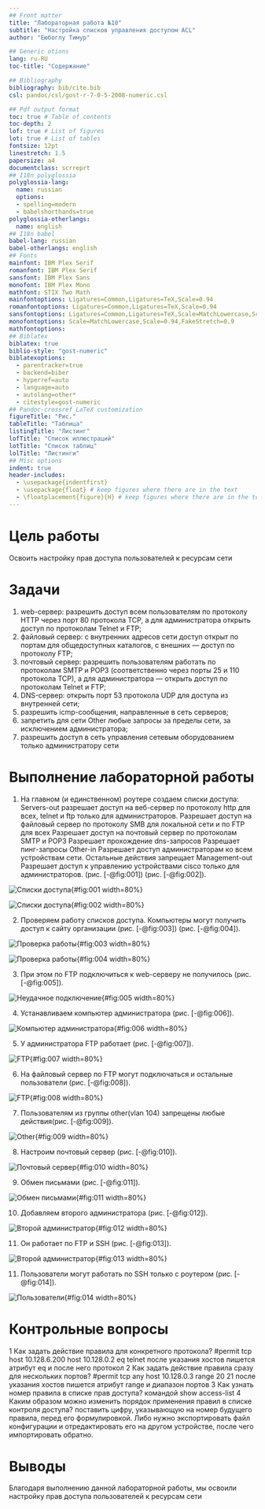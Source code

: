 ```yaml
---
## Front matter
title: "Лабораторная работа №10"
subtitle: "Настройка списков управления доступом ACL"
author: "Еюбоглу Тимур"

## Generic otions
lang: ru-RU
toc-title: "Содержание"

## Bibliography
bibliography: bib/cite.bib
csl: pandoc/csl/gost-r-7-0-5-2008-numeric.csl

## Pdf output format
toc: true # Table of contents
toc-depth: 2
lof: true # List of figures
lot: true # List of tables
fontsize: 12pt
linestretch: 1.5
papersize: a4
documentclass: scrreprt
## I18n polyglossia
polyglossia-lang:
  name: russian
  options:
  - spelling=modern
  - babelshorthands=true
polyglossia-otherlangs:
  name: english
## I18n babel
babel-lang: russian
babel-otherlangs: english
## Fonts
mainfont: IBM Plex Serif
romanfont: IBM Plex Serif
sansfont: IBM Plex Sans
monofont: IBM Plex Mono
mathfont: STIX Two Math
mainfontoptions: Ligatures=Common,Ligatures=TeX,Scale=0.94
romanfontoptions: Ligatures=Common,Ligatures=TeX,Scale=0.94
sansfontoptions: Ligatures=Common,Ligatures=TeX,Scale=MatchLowercase,Scale=0.94
monofontoptions: Scale=MatchLowercase,Scale=0.94,FakeStretch=0.9
mathfontoptions:
## Biblatex
biblatex: true
biblio-style: "gost-numeric"
biblatexoptions:
  - parentracker=true
  - backend=biber
  - hyperref=auto
  - language=auto
  - autolang=other*
  - citestyle=gost-numeric
## Pandoc-crossref LaTeX customization
figureTitle: "Рис."
tableTitle: "Таблица"
listingTitle: "Листинг"
lofTitle: "Список иллюстраций"
lotTitle: "Список таблиц"
lolTitle: "Листинги"
## Misc options
indent: true
header-includes:
  - \usepackage{indentfirst}
  - \usepackage{float} # keep figures where there are in the text
  - \floatplacement{figure}{H} # keep figures where there are in the text
---
```


# Цель работы

Освоить настройку прав доступа пользователей к ресурсам сети

# Задачи

1) web-сервер: разрешить доступ всем пользователям по протоколу HTTP через порт 80 протокола TCP, а для администратора открыть доступ по протоколам Telnet и FTP;
2) файловый сервер: с внутренних адресов сети доступ открыт по портам для общедоступных каталогов, с внешних — доступ по протоколу FTP;
3) почтовый сервер: разрешить пользователям работать по протоколам SMTP и POP3 (соответственно через порты 25 и 110 протокола TCP), а для администратора — открыть доступ по протоколам Telnet и FTP;
4) DNS-сервер: открыть порт 53 протокола UDP для доступа из внутренней сети;
5) разрешить icmp-сообщения, направленные в сеть серверов;
6) запретить для сети Other любые запросы за пределы сети, за исключением администратора;
7) разрешить доступ в сеть управления сетевым оборудованием только администратору сети

# Выполнение лабораторной работы

1. На главном (и единственном) роутере создаем списки доступа:
Servers-out
разрешает доступ на веб-сервер по протоколу http для всех, telnet и ftp
только для администраторов.
Разрешает доступ на файловый сервер по протоколу SMB для
локальной сети и по FTP для всех
Разрешает доступ на почтовый сервер по протоколам SMTP и POP3
Разрешает прохождение dns-запросов
Разрешает пинг-запросы
Other-in
Разрешает доступ администраторам ко всем устройствам сети.
Остальные действия запрещает
Management-out
Разрешает доступ к управлению устройствами cisco только для
администраторов. (рис. [-@fig:001]) (рис. [-@fig:002]).

![Списки доступа](image/01.png){#fig:001 width=80%}

![Списки доступа](image/02.png){#fig:002 width=80%}

2. Проверяем работу списков доступа. Компьютеры могут получить доступ к сайту организации (рис. [-@fig:003]) (рис. [-@fig:004]).

![Проверка работы](image/03.png){#fig:003 width=80%}

![Проверка работы](image/04.png){#fig:004 width=80%}

3. При этом по FTP подключиться к web-серверу не получилось (рис. [-@fig:005]).

![Неудачное подключение](image/05.png){#fig:005 width=80%}

4. Устанавливаем компьютер администратора (рис. [-@fig:006]).

![Компьютер администратора](image/06.png){#fig:006 width=80%}

5. У администратора FTP работает (рис. [-@fig:007]).

![FTP](image/07.png){#fig:007 width=80%}

6. На файловый сервер по FTP могут подключаться и остальные пользователи (рис. [-@fig:008]).

![FTP](image/08.png){#fig:008 width=80%}

7. Пользователям из группы other(vlan 104) запрещены любые действия(рис. [-@fig:009]).

![Other](image/09.png){#fig:009 width=80%}

8. Настроим почтовый сервер (рис. [-@fig:010]).

![Почтовый сервер](image/10.png){#fig:010 width=80%}

9. Обмен письмами (рис. [-@fig:011]).

![Обмен письмами](image/11.png){#fig:011 width=80%}

10. Добавляем второго администратора (рис. [-@fig:012]).

![Второй администратор](image/12.png){#fig:012 width=80%}

11. Он работает по FTP и SSH (рис. [-@fig:013]).

![Второй администратор](image/13.png){#fig:013 width=80%}

11. Пользователи могут работать по SSH только с роутером (рис. [-@fig:014]).

![Пользователи](image/14.png){#fig:014 width=80%}

# Контрольные вопросы

1 Как задать действие правила для конкретного протокола?
#permit tcp host 10.128.6.200 host 10.128.0.2 eq telnet после указания хостов пишется атрибут eq и после него протокол
2 Как задать действие правила сразу для нескольких портов? 
#permit tcp any host 10.128.0.3 range 20 21 после указания хостов пишется атрибут range и диапазон портов
3 Как узнать номер правила в списке прав доступа?
командой show access-list
4 Каким образом можно изменить порядок применения правил в списке контроля доступа?
поставить цифру, указывающую на номер будущего правила, перед его формулировкой. Либо нужно экспортировать файл конфигурации и отредактировать его на другом устройстве, после чего импортировать обратно.

# Выводы

Благодаря выполнению данной лабораторной работы, мы освоили настройку прав доступа пользователей к ресурсам сети 